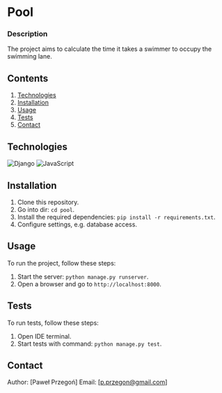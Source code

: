 # Pool

### Description

The project aims to calculate the time it takes a swimmer to occupy the swimming lane.

## Contents

1. [Technologies](#technologies)
2. [Installation](#installation)
3. [Usage](#usage)
4. [Tests](#tests)
5. [Contact](#contact)

## Technologies


![Django](https://img.shields.io/badge/Django-092E20?style=for-the-badge&logo=django&logoColor=white)
![JavaScript](https://img.shields.io/badge/javascript-%23323330.svg?style=for-the-badge&logo=javascript&logoColor=%23F7DF1E)

## Installation

1. Clone this repository.
2. Go into dir: `cd pool`.
3. Install the required dependencies: `pip install -r requirements.txt`.
4. Configure settings, e.g. database access.

## Usage

To run the project, follow these steps:

1. Start the server: `python manage.py runserver`.
2. Open a browser and go to `http://localhost:8000`.

## Tests

To run tests, follow these steps:

1. Open IDE terminal.
2. Start tests with command: `python manage.py test`.

## Contact

Author: [Paweł Przegoń]
Email: [p.przegon@gmail.com]
